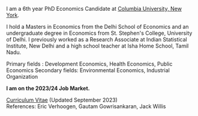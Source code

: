 I am a 6th year PhD Economics Candidate at [Columbia University, New York](https://econ.columbia.edu). 

I hold a Masters in Economics from the Delhi School of Economics and an undergraduate degree in Economics from St. Stephen's College, University of Delhi. I previously worked as a Research Associate at Indian Statistical Institute, New Delhi and a high school teacher at Isha Home School, Tamil Nadu.  

Primary fields  : Development Economics, Health Economics, Public Economics
Secondary fields: Environmental Economics, Industrial Organization

**I am on the 2023/24 Job Market.**

[Curriculum Vitae](https://k-utkarsh.github.io/pdf/uk_CV_sep2023.pdf) (Updated September 2023)  
References: Eric Verhoogen, Gautam Gowrisankaran, Jack Willis

